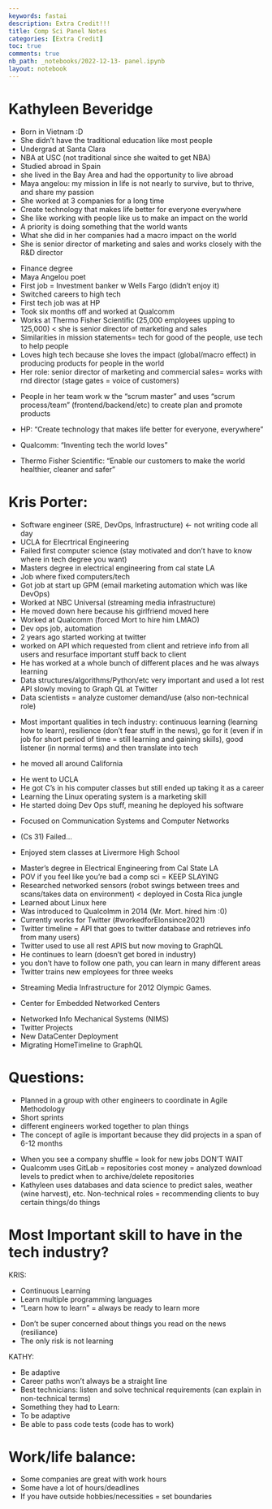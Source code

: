 ```yaml
---
keywords: fastai
description: Extra Credit!!!
title: Comp Sci Panel Notes
categories: [Extra Credit]
toc: true
comments: true
nb_path: _notebooks/2022-12-13- panel.ipynb
layout: notebook
---
```


<!--
#################################################
### THIS FILE WAS AUTOGENERATED! DO NOT EDIT! ###
#################################################
# file to edit: _notebooks/2022-12-13- panel.ipynb
-->

<div class="container" id="notebook-container">
        
<div class="cell border-box-sizing text_cell rendered"><div class="inner_cell">
<div class="text_cell_render border-box-sizing rendered_html">
<h1 id="Kathyleen-Beveridge">Kathyleen Beveridge<a class="anchor-link" href="#Kathyleen-Beveridge"> </a></h1><ul>
<li>Born in Vietnam :D</li>
<li>She didn’t have the traditional education like most people</li>
<li>Undergrad at Santa Clara</li>
<li>NBA at USC (not traditional since she waited to get NBA)</li>
<li>Studied abroad in Spain</li>
<li>she lived in the Bay Area and had the opportunity to live abroad</li>
<li>Maya angelou: my mission in life is not nearly to survive, but to thrive,  and share my passion</li>
<li>She worked at 3 companies for a long time</li>
<li>Create technology that makes life better for everyone everywhere </li>
<li>She like working with people like us to make an impact on the world</li>
<li>A priority is doing something that the world wants</li>
<li>What she did in her companies had a macro impact on the world</li>
<li>She is senior director of marketing and sales and works closely with the R&amp;D director</li>
</ul>
<ul>
<li>Finance degree </li>
<li>Maya Angelou poet</li>
<li>First job = Investment banker w Wells Fargo (didn’t enjoy it)</li>
<li>Switched careers to high tech</li>
<li>First tech job was at HP</li>
<li>Took six months off and worked at Qualcomm</li>
<li>Works at Thermo Fisher Scientific (25,000 employees upping to 125,000) &lt; she is senior director of marketing and sales</li>
<li>Similarities in mission statements= tech for good of the people, use tech to help people</li>
<li>Loves high tech because she loves the impact (global/macro effect) in producing products for people in the world</li>
<li>Her role: senior director of marketing and commercial sales= works with rnd director (stage gates = voice of customers)</li>
<li><p>People in her team work w the “scrum master” and uses “scrum process/team” (frontend/backend/etc) to create plan and promote products</p>
</li>
<li><p>HP: “Create technology that makes life better for everyone, everywhere”</p>
</li>
<li><p>Qualcomm: “Inventing tech the world loves”</p>
</li>
<li><p>Thermo Fisher Scientific: “Enable our customers to make the world healthier, cleaner and safer”</p>
</li>
</ul>
<h1 id="Kris-Porter:">Kris Porter:<a class="anchor-link" href="#Kris-Porter:"> </a></h1><ul>
<li>Software engineer (SRE, DevOps, Infrastructure) &lt;- not writing code all day</li>
<li>UCLA for Elecrtrical Engineering</li>
<li>Failed first computer science (stay motivated and don’t have to know where in tech degree you want)</li>
<li>Masters degree in electrical engineering from cal state LA </li>
<li>Job where fixed computers/tech</li>
<li>Got job at start up GPM (email marketing automation which was like DevOps)</li>
<li>Worked at NBC Universal (streaming media infrastructure)</li>
<li>He moved down here because his girlfriend moved here</li>
<li>Worked at Qualcomm (forced Mort to hire him LMAO)</li>
<li>Dev ops job, automation</li>
<li>2 years ago started working at twitter</li>
<li>worked on API which requested from client and retrieve info from all users and resurface important stuff back to client</li>
<li>He has worked at a whole bunch of different places and he was always learning</li>
<li>Data structures/algorithms/Python/etc very important and used a lot rest API slowly moving to Graph QL at Twitter</li>
<li>Data scientists = analyze customer demand/use (also non-technical role)</li>
<li><p>Most important qualities in tech industry: continuous learning (learning how to learn), resilience (don’t fear stuff in the news), go for it (even if in job for short period of time = still learning and gaining skills), good listener (in normal terms) and then translate into tech</p>
</li>
<li><p>he moved all around California</p>
</li>
<li>He went to UCLA</li>
<li>He got C’s in his computer classes but still ended up taking it as a career </li>
<li>Learning the Linux operating system is a marketing skill</li>
<li>He started doing Dev Ops stuff, meaning he deployed his software</li>
</ul>
<ul>
<li>Focused on Communication Systems and Computer Networks</li>
<li><p>(Cs 31) Failed…</p>
</li>
<li><p>Enjoyed stem classes at Livermore High School</p>
</li>
<li>Master’s degree in Electrical Engineering from Cal State LA</li>
<li>POV if you feel like you’re bad a comp sci = KEEP SLAYING</li>
<li>Researched networked sensors (robot swings between trees and scans/takes data on environment) &lt; deployed in Costa Rica jungle</li>
<li>Learned about Linux here</li>
<li>Was introduced to Qualcolmm in 2014 (Mr. Mort. hired him :0)</li>
<li>Currently works for Twitter (#workedforElonsince2021)</li>
<li>Twitter timeline = API that goes to twitter database and retrieves info from many users) </li>
<li>Twitter used to use all rest APIS but now moving to GraphQL</li>
<li>He continues to learn (doesn’t get bored in industry)</li>
<li>you don’t have to follow one path, you can learn in many different areas</li>
<li>Twitter trains new employees for three weeks</li>
<li><p>Streaming Media Infrastructure for 2012 Olympic Games.</p>
</li>
<li><p>Center for Embedded Networked Centers</p>
</li>
<li>Networked Info Mechanical Systems (NIMS)</li>
<li>Twitter Projects</li>
<li>New DataCenter Deployment</li>
<li>Migrating HomeTimeline to GraphQL</li>
</ul>
<h1 id="Questions:">Questions:<a class="anchor-link" href="#Questions:"> </a></h1><ul>
<li>Planned in a group with other engineers to coordinate in Agile Methodology </li>
<li>Short sprints</li>
<li>different engineers worked together to plan things</li>
<li>The concept of agile is important because they did projects in a span of 6-12 months</li>
</ul>
<ul>
<li>When you see a company shuffle = look for new jobs DON’T WAIT</li>
<li>Qualcomm uses GitLab = repositories cost money = analyzed download levels to predict when to archive/delete repositories</li>
<li>Kathyleen uses databases and data science to predict sales, weather (wine harvest), etc. Non-technical roles = recommending clients to buy certain things/do things</li>
</ul>
<h1 id="Most-Important-skill-to-have-in-the-tech-industry?">Most Important skill to have in the tech industry?<a class="anchor-link" href="#Most-Important-skill-to-have-in-the-tech-industry?"> </a></h1><p>KRIS:</p>
<ul>
<li>Continuous Learning</li>
<li>Learn multiple programming languages</li>
<li>“Learn how to learn” = always be ready to learn more</li>
</ul>
<ul>
<li>Don’t be super concerned about things you read on the news (resiliance)</li>
<li>The only risk is not learning</li>
</ul>
<p>KATHY:</p>
<ul>
<li>Be adaptive</li>
<li>Career paths won’t always be a straight line</li>
<li>Best technicians: listen and solve technical requirements (can explain in non-technical terms)</li>
<li>Something they had to Learn:</li>
<li>To be adaptive </li>
<li>Be able to pass code tests (code has to work)</li>
</ul>
<h1 id="Work/life-balance:">Work/life balance:<a class="anchor-link" href="#Work/life-balance:"> </a></h1><ul>
<li>Some companies are great with work hours </li>
<li>Some have a lot of hours/deadlines</li>
<li>If you have outside hobbies/necessities = set boundaries</li>
</ul>

</div>
</div>
</div>
</div>
 

